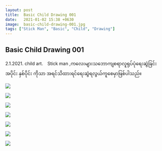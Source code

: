```yaml
---
layout: post
title:  Basic Child Drawing 001
date:   2021-01-02 15:38 +0630
image:  basic-child-drawing-001.jpg
tags: ["Stick Man", "Basic", "Child", "Drawing"]
---
```

## Basic Child Drawing 001
2.1.2021. child art.　Stick man ,ကလေးများသဘောကျစရာလူရုပ်ပုံရေးဆွဲခြင်း　အပိုင်း နှစ်ပိုင်း ကိုသာ အရင်သိထားရင်ရေးဆွဲရလွယ်ကူစေမှာဖြစ်ပါသည်။

![]({{site.baseurl}}/img/basic-child-drawing-001/01-01.jpg)

![]({{site.baseurl}}/img/basic-child-drawing-001/01-02.jpg)

![]({{site.baseurl}}/img/basic-child-drawing-001/01-03.jpg)

![]({{site.baseurl}}/img/basic-child-drawing-001/01-04.jpg)

![]({{site.baseurl}}/img/basic-child-drawing-001/01-05.jpg)

![]({{site.baseurl}}/img/basic-child-drawing-001/01-06.jpg)

![]({{site.baseurl}}/img/basic-child-drawing-001/01-07.jpg)
